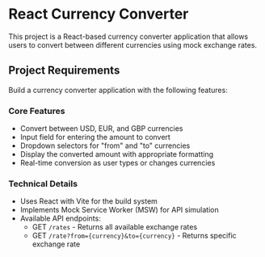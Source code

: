 # React Currency Converter

This project is a React-based currency converter application that allows users to convert between different currencies using mock exchange rates.

## Project Requirements

Build a currency converter application with the following features:

### Core Features
- Convert between USD, EUR, and GBP currencies
- Input field for entering the amount to convert
- Dropdown selectors for "from" and "to" currencies
- Display the converted amount with appropriate formatting
- Real-time conversion as user types or changes currencies

### Technical Details
- Uses React with Vite for the build system
- Implements Mock Service Worker (MSW) for API simulation
- Available API endpoints:
  - GET `/rates` - Returns all available exchange rates
  - GET `/rate?from={currency}&to={currency}` - Returns specific exchange rate
